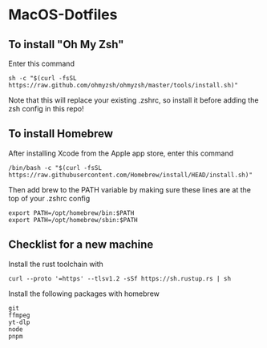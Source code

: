 # MacOS-Dotfiles

## To install "Oh My Zsh"

Enter this command

```
sh -c "$(curl -fsSL https://raw.github.com/ohmyzsh/ohmyzsh/master/tools/install.sh)"
```

Note that this will replace your existing .zshrc, so install it before adding the zsh config in this repo!

## To install Homebrew

After installing Xcode from the Apple app store, enter this command

```
/bin/bash -c "$(curl -fsSL https://raw.githubusercontent.com/Homebrew/install/HEAD/install.sh)"
```

Then add brew to the PATH variable by making sure these lines are at the top of your .zshrc config

```
export PATH=/opt/homebrew/bin:$PATH
export PATH=/opt/homebrew/sbin:$PATH
```

## Checklist for a new machine

Install the rust toolchain with

```
curl --proto '=https' --tlsv1.2 -sSf https://sh.rustup.rs | sh
```

Install the following packages with homebrew

```
git
ffmpeg
yt-dlp
node
pnpm
```
